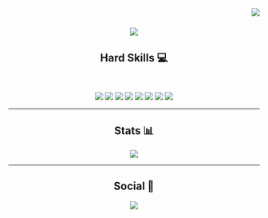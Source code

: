<img align="right" src="https://visitor-badge.laobi.icu/badge?page_id=Wanessa-Guedes.Wanessa-Guedes">

<h1 align="center">
  <a href="https://git.io/typing-svg">
    <img src="https://readme-typing-svg.herokuapp.com/?lines=Hi!;I'm+Wanessa+Guedes....;Nice+to+meet+you!+👋😄&center=true&size=30">
  </a>
</h1>

<h2 align="center"> Hard Skills 💻 </h2>
<br>
<p align="center">
<img src="https://img.shields.io/badge/JavaScript-323330?style=for-the-badge&logo=javascript&logoColor=F7DF1E">
<img src="https://img.shields.io/badge/CSS3-1572B6?style=for-the-badge&logo=css3&logoColor=white">
<img src="https://img.shields.io/badge/HTML5-E34F26?style=for-the-badge&logo=html5&logoColor=white">
<img src="https://img.shields.io/badge/GIT-E44C30?style=for-the-badge&logo=git&logoColor=white">
<img src="https://img.shields.io/badge/GitHub-100000?style=for-the-badge&logo=github&logoColor=white">
<img src="https://img.shields.io/badge/VSCode-0078D4?style=for-the-badge&logo=visual%20studio%20code&logoColor=white">
<img src="https://img.shields.io/badge/MongoDB-4EA94B?style=for-the-badge&logo=mongodb&logoColor=white">
<img src="https://img.shields.io/badge/PostgreSQL-316192?style=for-the-badge&logo=postgresql&logoColor=white">
</p>

<hr>
<h2 align="center"> Stats 📊</h2> 
<p align="center">
<img src="https://github-readme-stats.vercel.app/api?username=Wanessa-Guedes" />
</p>

<hr>
<h2 align="center"> Social 📱 </h2>
<p align="center">
<a href="https://www.linkedin.com/in/engenheira-eletricista-wanessa-guedes/" title="LinkedIn Profile"><img src="https://img.shields.io/badge/LinkedIn-0077B5?style=for-the-badge&logo=linkedin&logoColor=white">
</p>

<!--
**Wanessa-Guedes/Wanessa-Guedes** is a ✨ _special_ ✨ repository because its `README.md` (this file) appears on your GitHub profile.
-->
